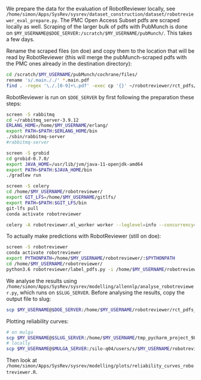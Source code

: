 
We prepare the data for the evaluation of RobotReviewer locally, see `/home/simon/Apps/SysRev/sysrev/dataset_construction/dataset/robotreviewer_eval_prepare.py`. The PMC Open Access Subset pdfs are scraped locally as well. Scraping of the larger bulk of pdfs with PubMunch is done on `$MY_USERNAME@$DOE_SERVER:/scratch/$MY_USERNAME/pubMunch/`. This takes a few days.  

Rename the scraped files (on doe) and copy them to the location that will be read by RobotReviewer (this will merge the pubMunch-scraped pdfs with the PMC ones already in the destination directory):
```bash
cd /scratch/$MY_USERNAME/pubMunch/cochrane/files/
rename 's/.main././' *.main.pdf
find . -regex '\./.[0-9]+\.pdf' -exec cp '{}' ~/robotreviewer/rct_pdfs/ \;
```

RobotReviewer is run on `$DOE_SERVER` by first following the preparation these steps:

```bash
screen -S rabbitmq
cd ~/rabbitmq_server-3.9.12
ERLANG_HOME=/home/$MY_USERNAME/erlang/
export PATH=$PATH:$ERLANG_HOME/bin
./sbin/rabbitmq-server
#rabbitmq-server

screen -S grobid
cd grobid-0.7.0/
export JAVA_HOME=/usr/lib/jvm/java-11-openjdk-amd64
export PATH=$PATH:$JAVA_HOME/bin
./gradlew run

screen -S celery
cd /home/$MY_USERNAME/robotreviewer/
export GIT_LFS=/home/$MY_USERNAME/gitlfs/
export PATH=$PATH:$GIT_LFS/bin
git-lfs pull
conda activate robotreviewer

celery -A robotreviewer.ml_worker worker --loglevel=info --concurrency=1 --pool=solo
```

To actually make predictions with RobotReviewer (still on doe):

```bash
screen -S robotreviewer
conda activate robotreviewer
export PYTHONPATH=/home/$MY_USERNAME/robotreviewer/:$PYTHONPATH
cd /home/$MY_USERNAME/robotreviewer/
python3.6 robotreviewer/label_pdfs.py -i /home/$MY_USERNAME/robotreviewer/rct_pdfs/ -o /home/$MY_USERNAME/robotreviewer/rct_pdfs_out
``` 

We analyse the results using `/home/simon/Apps/SysRev/sysrev/modelling/allennlp/analyse_robotreviewer.py`, which runs on `$SLUG_SERVER`. Before analysing the results, copy the output file to slug: 

```bash
scp $MY_USERNAME@$DOE_SERVER:/home/$MY_USERNAME/robotreviewer/rct_pdfs_out.csv $MY_USERNAME@$SLUG_SERVER:/home/$MY_USERNAME/tmp_pycharm_project_989/data/dataset/
```

Plotting reliability curves:
```bash
# on mulga
scp $MY_USERNAME@$SLUG_SERVER:/home/$MY_USERNAME/tmp_pycharm_project_989/data/dataset/{robotreviewer_probs_low,rct_pdfs_out}* robotreviewer_temp/
# locally
scp $MY_USERNAME@$MULGA_SERVER:/silo-q04/users/s/$MY_USERNAME/robotreviewer_temp/{robotreviewer_probs_low,rct_pdfs_out}* /home/simon/Apps/SysRev/data/modelling/plots/robotreviewer/
```

Then look at `/home/simon/Apps/SysRev/sysrev/modelling/plots/reliability_curves_robotreviewer.R`.